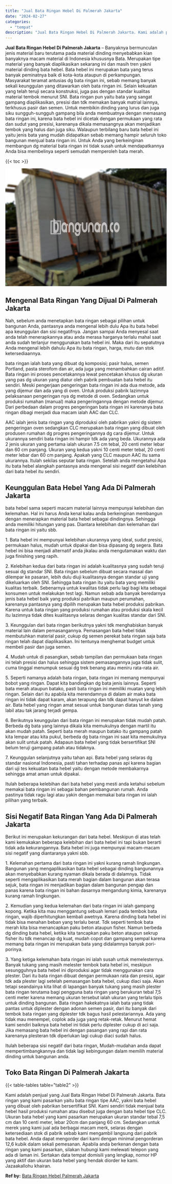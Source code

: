 ```yaml
---
title: "Jual Bata Ringan Hebel Di Palmerah Jakarta"
date: "2024-02-27"
categories: 
  - "tempat"
description: "Jual Bata Ringan Hebel Di Palmerah Jakarta. Kami adalah penjual yang Jual Bata Ringan Hebel Di Palmerah Jakarta. Bata ringan yang kami pasarkan yaitu bata ri..."
---
```


**Jual Bata Ringan Hebel Di Palmerah Jakarta** – Banyaknya bermunculan jenis material baru terutama pada material dinding menyebabkan kian banyaknya macam material di Indonesia khususnya Bata. Merupakan tipe material yang banyak diaplikasikan sekarang ini dan masih tren yakni material dinding bata hebel. Bata hebel ini merupakan bata yang terus banyak peminatnya baik di kota-kota ataupun di perkampungan. Masyarakat teramat antusias dg bata ringan ini, sebab memang banyak sekali keunggulan yang ditawarkan oleh bata ringan ini. Selain kekuatan yang telah teruji secara konstruksi, juga pas dengan standar kualitas material tembok menurut SNI. Bata ringan pun yaitu bata yang sangat gampang diaplikasikan, presisi dan tdk memakan banyak matrial lainnya, terkhusus pasir dan semen. Untuk membikin dinding yang lurus dan juga siku sungguh-sungguh gampang bila anda membuatnya dengan memasang bata ringan ini, karena bata hebel ini dicetak dengan permukaan yang rata dan sudut yang presisi, karenanya dikala memasangnya akan menjadikan tembok yang halus dan juga siku. Walaupun terbilang baru bata hebel ini yaitu jenis bata yang mudah didapatkan sebab memang hampir seluruh toko bangunan menjual bata ringan ini. Untuk Anda yang berkeinginan membangun dg material bata ringan ini tidak susah untuk mendapatkannya Anda bisa membelinya seperti semudah memperoleh bata merah.

{{< toc >}}

![Jual Bata Ringan Hebel Di Palmerah Jakarta](/images/jual-hebel-murah-16.png)

## Mengenal Bata Ringan Yang Dijual Di Palmerah Jakarta

Nah, sebelum anda menetapkan bata ringan sebagai pilihan untuk bangunan Anda, pantasnya anda mengenal lebih dulu Apa itu bata hebel apa keunggulan dan sisi negatifnya. Jangan sampai Anda menyesal saat anda telah menerapkannya atau anda merasa harganya terlalu mahal saat anda sudah terlanjur menggunakan bata hebel ini. Maka dari itu sepatutnya Anda mengenal lebih dahulu Apa itu bata ringan, harga, mutu dan stok ketersediaannya.

bata ringan ialah bata yang dibuat dg komposisi; pasir halus, semen Portland, pasta sterofom dan air, ada juga yang menambahkan cairan aditif. Bata ringan ini proses pencetakannya lewat pencetakan khusus dg ukuran yang pas dg ukuran yang diatur oleh pabrik pembuatan bata hebel itu sendiri. Meski pengerjaan pengeringan bata ringan ini ada dua metode, ada yang dijemur dan ada yang di oven. Untuk produksi pabrik lazimnya pelaksanaan pengeringan nya dg metode di oven. Sedangkan untuk produksi rumahan (manual) maka pengeringannya dengan metode dijemur. Dari perbedaan dalam progres pengeringan bata ringan ini karenanya bata ringan dibagi menjadi dua macam ialah AAC dan CLC.

AAC ialah jenis bata ringan yang diproduksi oleh pabrikan yakni dg sistem pengeringan oven sedangkan CLC merupakan bata ringan yang dibuat oleh produsen rumahan dg progres pengeringannya dg cara dijemur. Untuk ukurannya sendiri bata ringan ini hampir tdk ada yang beda. Ukurannya ada 2 jenis ukuran yang pertama ialah ukuran 7.5 cm tebal, 20 centi meter lebar dan 60 cm panjang. Ukuran yang kedua yakni 10 centi meter tebal, 20 centi meter lebar dan 60 cm panjang. Apakah yang CLC maupun AAC itu sama ukurannya. Itulah sekilas seputar bata ringan. Setelah anda mengetahui Apa itu bata hebel alangkah pantasnya anda mengenal sisi negatif dan kelebihan dari bata hebel itu sendiri.

## Keunggulan Bata Hebel Yang Ada Di Palmerah Jakarta

bata hebel sama seperti macam material lainnya mempunyai kelebihan dan kelemahan. Hal ini harus Anda kenal kalau anda berkeinginan membangun dengan menerapkan material bata hebel sebagai dindingnya. Sehingga anda memiliki hitungan yang pas. Diantara kelebihan dan kelemahan dari bata ringan ini yaitu sbb.

1\. Bata hebel ini mempunyai kelebihan ukurannya yang ideal, sudut presisi, permukaan halus, mudah untuk dipakai dan bisa dipasang dg segera. Bata hebel ini bisa menjadi alternatif anda jikalau anda mengutamakan waktu dan juga finishing yang rapih.

2\. Kelebihan kedua dari bata ringan ini adalah kualitasnya yang sudah teruji sesuai dg standar SNI. Bata ringan sebelum dibuat secara massal dan dilempar ke pasaran, lebih dulu diuji kualitasnya dengan standar uji yang dikeluarkan oleh SNI. Sehingga bata ringan itu yaitu bata yang memiliki kualitas terbaik. Sebenarnya untuk kwalitas tidak perlu lagi bagi kita sebagai konsumen untuk melakukan test lagi. Namun sebab ada banyak beredarnya jenis bata hebel baik yang produksi pabrikan maupun perumahan, karenanya pantasnya yang dipilih merupakan bata hebel produksi pabrikan. Karena untuk bata ringan yang produksi rumahan atau produksi skala kecil itu lazimnya tidak dites kualitasnya selaras dengan kualitas standar dari SNI.

3\. Keunggulan dari bata ringan berikutnya yakni tdk menghabiskan banyak material lain dalam pemasangannya. Pemasangan bata hebel tidak membutuhkan material pasir, cukup dg semen perekat bata ringan saja bata ringan telah dapat diaplikasikan. Ini tentunya menghemat budget untuk membeli pasir dan juga semen.

4\. Mudah untuk di pasangkan, sebab tampilan dan permukaan bata ringan ini telah presisi dan halus sehingga sistem pemasangannya juga tidak sulit, cuma tinggal menumpuk sesuai dg trek benang atau meniru rata-rata air.

5\. Seperti namanya adalah bata ringan, bata ringan ini memang mempunyai bobot yang ringan. Dapat kita bandingkan dg bata jenis lainnya. Seperti bata merah ataupun batako, pasti bata ringan ini memiliki muatan yang lebih ringan. Selain dari itu apabila kita merendamnya di dalam air maka bata ringan ini tidak dapat karam, akan terapung dan tdk dapat hanyut ke dalam air. Bata hebel yang ringan amat sesuai untuk bangunan diatas tanah yang labil atau tak jarang terjadi gempa.

6\. Berikutnya keunggulan dari bata ringan ini merupakan tidak mudah patah. Berbeda dg bata yang lainnya dikala kita memukulnya dengan martil itu akan mudah patah. Seperti bata merah maupun batako itu gampang patah kita lempar atau kita pukul, berbeda dg bata ringan ini saat kita memukulnya akan sulit untuk patah. Adapaun bata hebel yang tidak bersertifikat SNI belum teruji gampang patah atau tidaknya.

7\. Keunggulan selanjutnya yaitu tahan api. Bata hebel yang selaras dg standar nasional Indonesia, pasti tahan terhadap panas api karena bagian dari uji tes kekuatan bata hebel yaitu dengan metode membakarnya sehingga amat aman untuk dipakai.

Itulah beberapa kelebihan dari bata hebel yang mesti anda ketahui sebelum memakai bata ringan ini sebagai bahan pembangunan rumah. Anda pastinya tidak ragu lagi atau yakin dengan memakai bata ringan ini ialah pilihan yang terbaik.

## Sisi Negatif Bata Ringan Yang Ada Di Palmerah Jakarta

Berikut ini merupakan kekurangan dari bata hebel. Meskipun di atas telah kami kemukakan beberapa kelebihan dari bata hebel ini tapi bukan berarti tidak ada kekurangannya. Bata hebel ini juga mempunyai macam-macam sisi negatif yang diantaranya yakni sbb.

1\. Kelemahan pertama dari bata ringan ini yakni kurang ramah lingkungan. Bangunan yang mengaplikasikan bata hebel sebagai dinding bangunannya akan menyebabkan kurang nyaman dikala berada di dalamnya. Tidak seperti mengaplikasikan bata merah bagian dalam bangunan akan terasa sejuk, bata ringan ini menjadikan bagian dalam bangunan pengap dan panas karena bata ringan ini bahan dasarnya mengandung kimia, karenanya kurang ramah lingkungan.

2\. Kemudian yang kedua kelemahan dari bata ringan ini ialah gampang kopong. Ketika kita mau menggantung sebuah lemari pada tembok bata ringan, wajib diperhitungkan kembali awetnya. Karena dinding bata hebel ini tidak bisa menahan beban yang terlalu berat. Tdk seperti tembok bata merah kita bisa menancapkan paku beton ataupun fisher. Namun berbeda dg dinding bata hebel, ketika kita tancapkan paku beton ataupun sekrup fisher itu tdk menancap dg kuat, mudah copot dan gampang sempal karena memang bata ringan ini merupakan bata yang didalamnya banyak pori-porinya.

3\. Yang ketiga kelemahan bata ringan ini ialah susah untuk memelesternya. Banyak tukang yang masih melester tembok bata hebel ini, meskipun sesungguhnya bata hebel ini diproduksi agar tidak menggunakan cara plester. Dari itu bata ringan dibuat dengan permukaan rata dan presisi, agar tdk ada plester lagi setelah pemasangan bata hebel, cukup diaci saja. Akan tetapi seandainya kita lihat di lapangan banyak tukang yang masih plester bata ringan terutama bagi pengguna bata ringan yang berukuran tebal 7,5 centi meter karena memang ukuran tersebut ialah ukuran yang terlalu tipis untuk dinding bangunan. Bata ringan hakekatnya ialah bata yang tidak pantas untuk diplester dengan adonan semen pasir, dari itu banyak dari tembok bata ringan yang diplester tdk bagus hasil pelestariannya. Ada yang tidak mau menempel, coplok ada juga yang retak-retak. Menurut hemat kami sendiri baiknya bata hebel ini tidak perlu diplester cukup di aci saja. Jika memasang bata hebel ini dengan pasangan yang rapi dan rata karenanya plesteran tdk diperlukan lagi cukup diaci sudah halus.

Itulah beberapa sisi negatif dari bata ringan, Mudah-mudahan anda dapat mempertimbangkannya dan tidak lagi kebingungan dalam memilih material dinding untuk bangunan anda.

## Toko Bata Ringan Di Palmerah Jakarta

{{< table-tables table="table2" >}}

Kami adalah penjual yang Jual Bata Ringan Hebel Di Palmerah Jakarta. Bata ringan yang kami pasarkan yaitu bata ringan tipe AAC, yakni bata hebel yang dibuat oleh pabrikan bersertifikat SNI. Kami sendiri tidak menjual bata hebel hasil produksi rumahan atau disebut juga dengan bata hebel tipe CLC. Ukuran bata hebel yang kami pasarkan merupakan ukuran standar tebal 7,5 cm dan 10 centi meter, lebar 20cm dan panjang 60 cm. Sedangkan untuk merek yang kami jual ada berbagai macam merk, selaras dengan ketersediaan stok di pabrik sebab kami mengambil langsung dari pabrik bata hebel. Anda dapat mengorder dari kami dengan minimal pengorderan 12,6 kubik dalam sekali pemesanan. Apabila anda berkenan dengan bata ringan yang kami pasarkan, silakan hubungi kami melewati telepon yang ada di laman ini. Sertakan data tempat domisili yang lengkap, nomor HP yang aktif dan ukuran bata hebel yang hendak diorder ke kami. Jazaakallohu khairan.

**Ref by:** [Bata Ringan Hebel Palmerah Jakarta](https://id.wikipedia.org/wiki/Bata)
